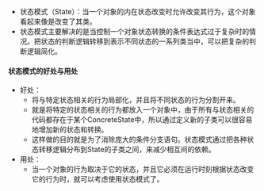 + 状态模式（State）：当一个对象的内在状态改变时允许改变其行为，这个对象看起来像是改变了其类。
+ 状态模式主要解决的是当控制一个对象状态转换的条件表达式过于复杂时的情况。把状态的判断逻辑转移到表示不同状态的一系列类当中，可以把复杂的判断逻辑简化。

#### 状态模式的好处与用处
+ 好处：
  * 将与特定状态相关的行为局部化，并且将不同状态的行为分割开来。
  * 就是将特定的状态相关的行为都放入一个对象中，由于所有与状态相关的代码都存在于某个ConcreteState中，所以通过定义新的子类可以很容易地增加新的状态和转换。
  * 这样做的目的就是为了消除庞大的条件分支语句。状态模式通过把各种状态转移逻辑分布到State的子类之间，来减少相互间的依赖。
+ 用处：
  * 当一个对象的行为取决于它的状态，并且它必须在运行时刻根据状态改变它的行为时，就可以考虑使用状态模式了。
